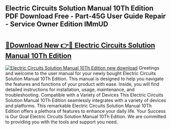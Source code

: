 ## Electric Circuits Solution Manual 10Th Edition PDF Download Free - Part-45G User Guide Repair - Service Owner Edition lMmUD

# <h2><a href="http://bc14824.oget.top/?id=Electric+Circuits+Solution+Manual+10Th+Edition">🔗Download New 👉🔴 Electric Circuits Solution Manual 10Th Edition</a></h2>

[![Electric Circuits Solution Manual 10Th Edition new download](https://i.imgur.com/5g1atiW.png)](http://bc14824.oget.top/?id=Electric+Circuits+Solution+Manual+10Th+Edition)
Greetings and welcome to the user manual for your newly bought Electric Circuits Solution Manual 10Th Edition. This manual is designed to help you navigate the features and functions of your product with ease. Inside, you will find detailed instructions for installation, usage, maintenance, and troubleshooting. Compatible with a Variety of Devices This Electric Circuits Solution Manual 10Th Edition seamlessly integrates with a variety of devices and platforms. This remarkable Electric Circuits Solution Manual 10Th Edition offers a plethora of features to enhance your daily life. Your Success is Our Goal Electric Circuits Solution Manual 10Th Edition. We are committed to providing you with the tools and support you need.

